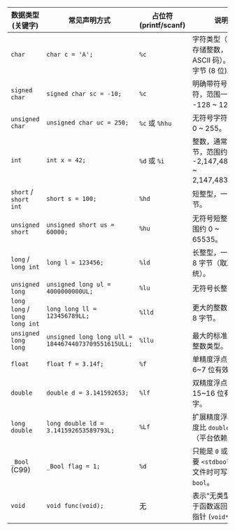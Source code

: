 | 数据类型 (关键字)                    | 常见声明方式                                              | 占位符 (printf/scanf) | 说明                                             |
| ----------------------------- | --------------------------------------------------- | ------------------ | ---------------------------------------------- |
| `char`                        | `char c = 'A';`                                     | `%c`               | 字符类型（实际上存储整数，对应 ASCII 码）。通常 1 字节 (8 位)。        |
| `signed char`                 | `signed char sc = -10;`                             | `%c`               | 明确带符号的字符，范围一般是 -128 ~ 127。                     |
| `unsigned char`               | `unsigned char uc = 250;`                           | `%c` 或 `%hhu`      | 无符号字符，范围 0 ~ 255。                              |
| `int`                         | `int x = 42;`                                       | `%d` 或 `%i`        | 整数，通常 4 字节，范围约 -2,147,483,648 ~ 2,147,483,647。 |
| `short` / `short int`         | `short s = 100;`                                    | `%hd`              | 短整型，一般 2 字节。                                   |
| `unsigned short`              | `unsigned short us = 60000;`                        | `%hu`              | 无符号短整型，范围约 0 ~ 65535。                          |
| `long` / `long int`           | `long l = 123456;`                                  | `%ld`              | 长整型，一般 4 或 8 字节（取决于系统）。                        |
| `unsigned long`               | `unsigned long ul = 4000000000UL;`                  | `%lu`              | 无符号长整型。                                        |
| `long long` / `long long int` | `long long ll = 123456789LL;`                       | `%lld`             | 更大的整数，一般 8 字节。                                 |
| `unsigned long long`          | `unsigned long long ull = 18446744073709551615ULL;` | `%llu`             | 最大的标准无符号整数类型。                                  |
| `float`                       | `float f = 3.14f;`                                  | `%f`               | 单精度浮点数，约 6~7 位有效数字。                            |
| `double`                      | `double d = 3.141592653;`                           | `%lf`              | 双精度浮点数，约 15~16 位有效数字。                          |
| `long double`                 | `long double ld = 3.141592653589793L;`              | `%Lf`              | 扩展精度浮点，精度比 `double` 高（平台依赖）。                   |
| `_Bool` (C99)                 | `_Bool flag = 1;`                                   | `%d`               | 只能是 `0` 或 `1`。需要 `<stdbool.h>` 头文件时可写作 `bool`。 |
| `void`                        | `void func(void);`                                  | 无                  | 表示“无类型”，用于函数返回类型或指针 (`void*`)。                 |